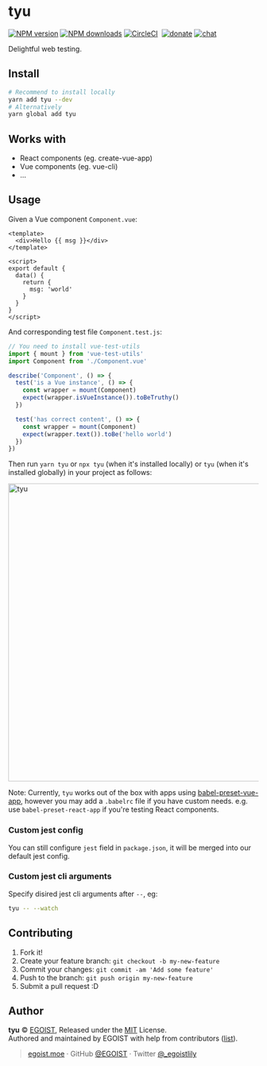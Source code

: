 
# tyu

[![NPM version](https://img.shields.io/npm/v/tyu.svg?style=flat)](https://npmjs.com/package/tyu) [![NPM downloads](https://img.shields.io/npm/dm/tyu.svg?style=flat)](https://npmjs.com/package/tyu) [![CircleCI](https://circleci.com/gh/egoist/tyu/tree/master.svg?style=shield)](https://circleci.com/gh/egoist/tyu/tree/master)  [![donate](https://img.shields.io/badge/$-donate-ff69b4.svg?maxAge=2592000&style=flat)](https://github.com/egoist/donate) [![chat](https://img.shields.io/badge/chat-on%20discord-7289DA.svg?style=flat)](https://chat.egoist.moe)

Delightful web testing.

## Install

```bash
# Recommend to install locally
yarn add tyu --dev
# Alternatively
yarn global add tyu
```

## Works with

- React components (eg. create-vue-app)
- Vue components (eg. vue-cli)
- ...

## Usage

Given a Vue component `Component.vue`:

```vue
<template>
  <div>Hello {{ msg }}</div>
</template>

<script>
export default {
  data() {
    return {
      msg: 'world'
    }
  }
}
</script>
```

And corresponding test file `Component.test.js`:

```js
// You need to install vue-test-utils
import { mount } from 'vue-test-utils'
import Component from './Component.vue'

describe('Component', () => {
  test('is a Vue instance', () => {
    const wrapper = mount(Component)
    expect(wrapper.isVueInstance()).toBeTruthy()
  })

  test('has correct content', () => {
    const wrapper = mount(Component)
    expect(wrapper.text()).toBe('hello world')
  })
})
```

Then run `yarn tyu` or `npx tyu` (when it's installed locally) or `tyu` (when it's installed globally) in your project as follows:

<img src="https://i.loli.net/2017/10/07/59d8e9faeb53c.png" alt="tyu" width="600">

Note: Currently, `tyu` works out of the box with apps using [babel-preset-vue-app](https://github.com/vuejs/babel-preset-vue-app), however you may add a `.babelrc` file if you have custom needs. e.g. use `babel-preset-react-app` if you're testing React components.

### Custom jest config

You can still configure `jest` field in `package.json`, it will be merged into our default jest config.

### Custom jest cli arguments

Specify disired jest cli arguments after `--`, eg:

```bash
tyu -- --watch
```

## Contributing

1. Fork it!
2. Create your feature branch: `git checkout -b my-new-feature`
3. Commit your changes: `git commit -am 'Add some feature'`
4. Push to the branch: `git push origin my-new-feature`
5. Submit a pull request :D


## Author

**tyu** © [EGOIST](https://github.com/egoist), Released under the [MIT](./LICENSE) License.<br>
Authored and maintained by EGOIST with help from contributors ([list](https://github.com/egoist/tyu/contributors)).

> [egoist.moe](https://egoist.moe) · GitHub [@EGOIST](https://github.com/egoist) · Twitter [@_egoistlily](https://twitter.com/_egoistlily)
